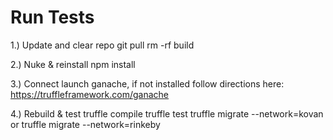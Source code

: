 # Run Tests

1.) Update and clear repo
git pull
rm -rf build

2.) Nuke & reinstall
npm install

3.) Connect
launch ganache, if not installed follow directions here: https://truffleframework.com/ganache

4.) Rebuild & test
truffle compile
truffle test
truffle migrate --network=kovan or truffle migrate --network=rinkeby

